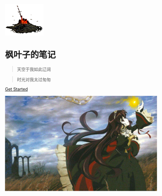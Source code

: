 <!-- _coverpage.md -->

![logo](./public/img/gouhuo.gif)

# 枫叶子的笔记

> 天空于我如此辽阔

> 时光对我太过匆匆


[Get Started](/DME.md)

<!-- 背景图 -->
![](public/img/dtla.png)

